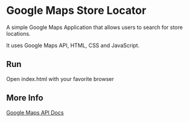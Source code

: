 # Google Maps Store Locator

A simple Google Maps Application that allows users to search for store locations.

It uses Google Maps API, HTML, CSS and JavaScript.


## Run

Open index.html with your favorite browser

## More Info

[Google Maps API Docs](https://developers.google.com/maps/solutions/store-locator/clothing-store-locator)

